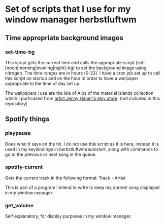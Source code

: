 # Set of scripts that I use for my window manager herbstluftwm

## Time appropriate background images

### set-time-bg

This script gets the current time and calls the appropriate script (set-[noon|morning|evening|night]-bg) to set the background image using nitrogen. The time ranges are in hours (0-23). I have a cron job set up to call this script on startup and on the hour in order to have a wallpaper appropriate to the time of day set up.

The wallpapers I use are the Isle of Alps of the material islands collection which I purhcased from [artist Jenny Hanell's etsy store](https://www.etsy.com/people/hanelljenny). (not included in this repository)

## Spotify things

### playpause

Does what it says on the tin. I do not use this script as it is here, instead it is used in my keybindings in herbstluftwm/autostart, along with commands to go to the previous or next song in the queue.

### spotify-current

Gets the current track in the following format: Track - Artist

This is part of a program I intend to write to keep my current song displayed in my window manager.

### get_volume

Self explanatory, for display purposes in my window manager.
